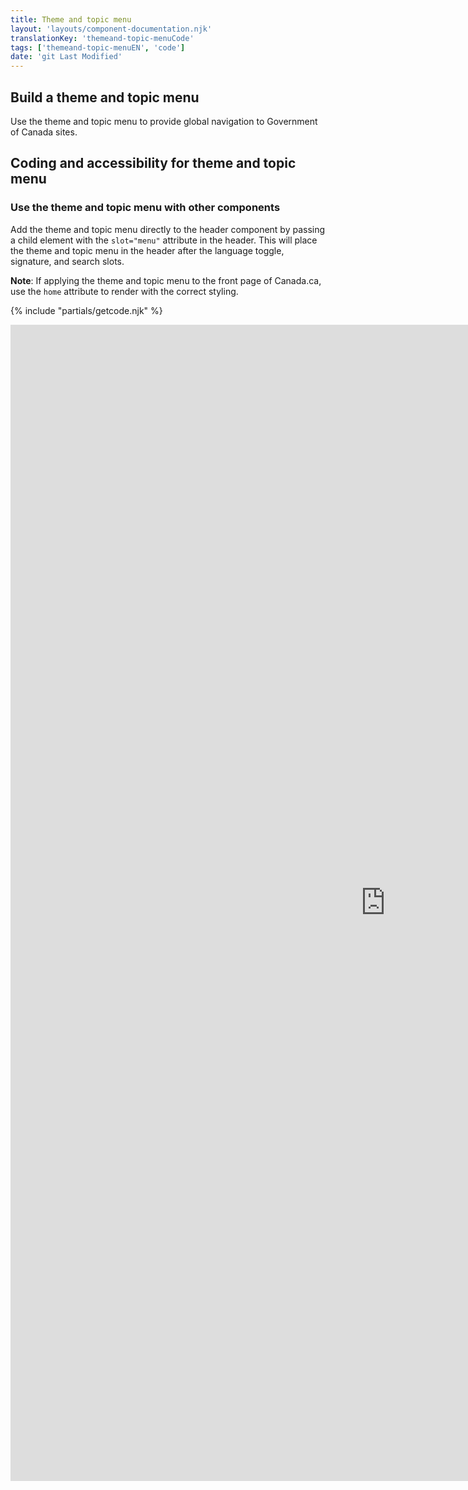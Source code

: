 ```yaml
---
title: Theme and topic menu
layout: 'layouts/component-documentation.njk'
translationKey: 'themeand-topic-menuCode'
tags: ['themeand-topic-menuEN', 'code']
date: 'git Last Modified'
---
```


## Build a theme and topic menu

Use the theme and topic menu to provide global navigation to Government of Canada sites.

## Coding and accessibility for theme and topic menu

### Use the theme and topic menu with other components

Add the theme and topic menu directly to the <gcds-link href="{{ links.header }}">header</gcds-link> component by passing a child element with the `slot="menu"` attribute in the header. This will place the theme and topic menu in the header after the language toggle, signature, and search slots.

**Note**: If applying the theme and topic menu to the front page of Canada.ca, use the `home` attribute to render with the correct styling.

{% include "partials/getcode.njk" %}

<iframe
  title="Overview of gcds-topic-menu properties and events."
  src="https://cds-snc.github.io/gcds-components/iframe.html?viewMode=docs&demo=true&singleStory=true&id=components-theme-and-topic-menu--events-properties&lang=en"
  width="1200"
  height="1850"
  style="display: block; margin: 0 auto;"
  frameBorder="0"
  allow="clipboard-write"
></iframe>
